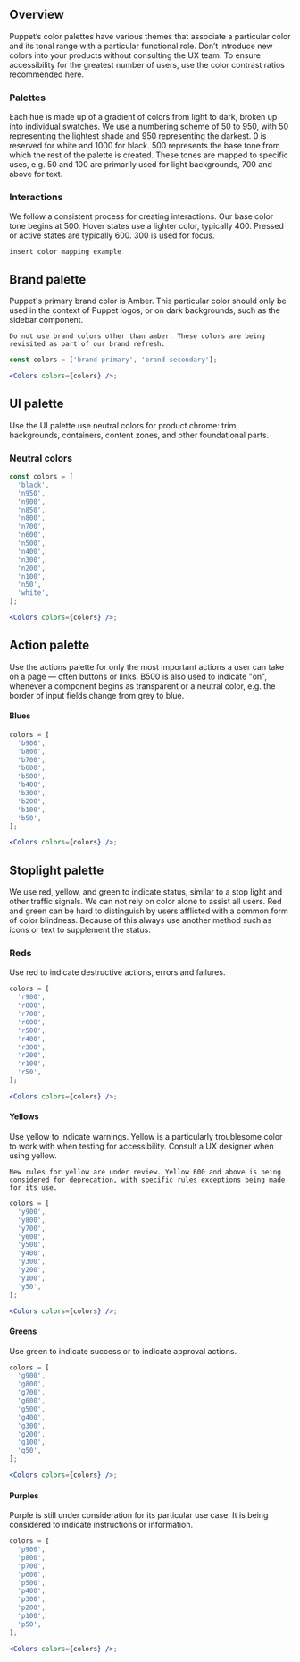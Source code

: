 ## Overview
Puppet’s color palettes have various themes that associate a particular color and its tonal range with a particular functional role. Don’t introduce new colors into your products without consulting the UX team. To ensure accessibility for the greatest number of users, use the color contrast ratios recommended here.

### Palettes
Each hue is made up of a gradient of colors from light to dark, broken up into individual swatches. We use a numbering scheme of 50 to 950, with 50 representing the lightest shade and 950 representing the darkest. 0 is reserved for white and 1000 for black. 500 represents the base tone from which the rest of the palette is created. These tones are mapped to specific uses, e.g. 50 and 100 are primarily used for light backgrounds, 700 and above for text.

### Interactions
We follow a consistent process for creating interactions. Our base color tone begins at 500. Hover states use a lighter color, typically 400. Pressed or active states are typically 600. 300 is used for focus.

`insert color mapping example`

## Brand palette

Puppet's primary brand color is Amber. This particular color should only be used in the context of Puppet logos, or on dark backgrounds, such as the sidebar component.

`Do not use brand colors other than amber. These colors are being revisited as part of our brand refresh.`

```jsx
const colors = ['brand-primary', 'brand-secondary'];

<Colors colors={colors} />;
```
## UI palette
Use the UI palette use neutral colors for product chrome: trim, backgrounds, containers, content zones, and other foundational parts.

### Neutral colors

```jsx
const colors = [
  'black',
  'n950',
  'n900',
  'n850',
  'n800',
  'n700',
  'n600',
  'n500',
  'n400',
  'n300',
  'n200',
  'n100',
  'n50',
  'white',
];

<Colors colors={colors} />;
```

## Action palette
Use the actions palette for only the most important actions a user can take on a page — often buttons or links. B500 is also used to indicate "on", whenever a component begins as transparent or a neutral color, e.g. the border of input fields change from grey to blue.

#### Blues

```jsx
colors = [
  'b900',
  'b800',
  'b700',
  'b600',
  'b500',
  'b400',
  'b300',
  'b200',
  'b100',
  'b50',
];

<Colors colors={colors} />;
```

## Stoplight palette
We use red, yellow, and green to indicate status, similar to a stop light and other traffic signals. We can not rely on color alone to assist all users. Red and green can be hard to distinguish by users afflicted with a common form of color blindness. Because of this always use another method such as icons or text to supplement the status.

### Reds
Use red to indicate destructive actions, errors and failures.

```jsx
colors = [
  'r900',
  'r800',
  'r700',
  'r600',
  'r500',
  'r400',
  'r300',
  'r200',
  'r100',
  'r50',
];

<Colors colors={colors} />;
```

#### Yellows
Use yellow to indicate warnings. Yellow is a particularly troublesome color to work with when testing for accessibility. Consult a UX designer when using yellow.

`New rules for yellow are under review. Yellow 600 and above is being considered for deprecation, with specific rules exceptions being made for its use.`

```jsx
colors = [
  'y900',
  'y800',
  'y700',
  'y600',
  'y500',
  'y400',
  'y300',
  'y200',
  'y100',
  'y50',
];

<Colors colors={colors} />;
```

#### Greens
Use green to indicate success or to indicate approval actions.

```jsx
colors = [
  'g900',
  'g800',
  'g700',
  'g600',
  'g500',
  'g400',
  'g300',
  'g200',
  'g100',
  'g50',
];

<Colors colors={colors} />;
```

#### Purples
Purple is still under consideration for its particular use case. It is being considered to indicate instructions or information.

```jsx
colors = [
  'p900',
  'p800',
  'p700',
  'p600',
  'p500',
  'p400',
  'p300',
  'p200',
  'p100',
  'p50',
];

<Colors colors={colors} />;
```
